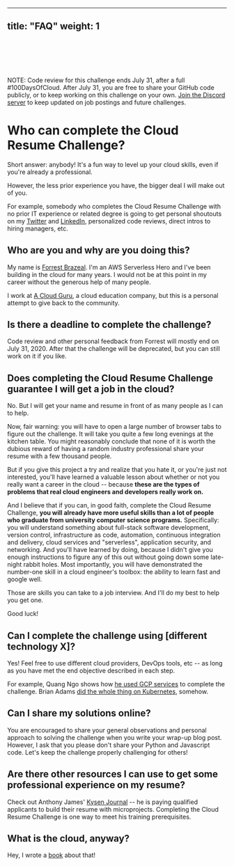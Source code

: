 
---
title: "FAQ"
weight: 1
---

<br>
<br>
<br>
<br>
<br>

<div class="info-msg">
  <i class="fa fa-info-circle"></i>
  NOTE: Code review for this challenge ends July 31, after a full #100DaysOfCloud. After July 31, you are free to share your GitHub code publicly, or to keep working on this challenge on your own. <a href="https://discord.gg/2PTwAth">Join the Discord server</a> to keep updated on job postings and future challenges.
</div>

# Who can complete the Cloud Resume Challenge?

Short answer: anybody! It's a fun way to level up your cloud skills, even if you're already a professional.

However, the less prior experience you have, the bigger deal I will make out of you.

For example, somebody who completes the Cloud Resume Challenge with no prior IT experience or related degree is going to get personal shoutouts on my [Twitter](https://twitter.com/forrestbrazeal) and [LinkedIn](https://www.linkedin.com/in/forrestbrazeal/), personalized code reviews, direct intros to hiring managers, etc.

## Who are you and why are you doing this?

My name is [Forrest Brazeal](https://forrestbrazeal.com). I'm an AWS Serverless Hero and I've been building in the cloud for many years. I would not be at this point in my career without the generous help of many people.

I work at [A Cloud Guru](https://acloud.guru), a cloud education company, but this is a personal attempt to give back to the community. 

## Is there a deadline to complete the challenge?
Code review and other personal feedback from Forrest will mostly end on July 31, 2020. After that the challenge will be deprecated, but you can still work on it if you like.

## Does completing the Cloud Resume Challenge guarantee I will get a job in the cloud?

No. But I will get your name and resume in front of as many people as I can to help.

Now, fair warning: you will have to open a large number of browser tabs to figure out the challenge. It will take you quite a few long evenings at the kitchen table. You might reasonably conclude that none of it is worth the dubious reward of having a random industry professional share your resume with a few thousand people.

But if you give this project a try and realize that you hate it, or you're just not interested, you'll have learned a valuable lesson about whether or not you really want a career in the cloud -- because **these are the types of problems that real cloud engineers and developers really work on.**

And I believe that if you can, in good faith, complete the Cloud Resume Challenge, **you will already have more useful skills than a lot of people who graduate from university computer science programs.** Specifically: you will understand something about full-stack software development, version control, infrastructure as code, automation, continuous integration and delivery, cloud services and "serverless", application security, and networking. And you'll have learned by doing, because I didn't give you enough instructions to figure any of this out without going down some late-night rabbit holes. Most importantly, you will have demonstrated the number-one skill in a cloud engineer's toolbox: the ability to learn fast and google well.

Those are skills you can take to a job interview. And I'll do my best to help you get one.

Good luck!

## Can I complete the challenge using [different technology X]?
Yes! Feel free to use different cloud providers, DevOps tools, etc -- as long as you have met the end objective described in each step.

For example, Quang Ngo shows how [he used GCP services](https://medium.com/@quangngotan95/the-cloud-resume-challenge-with-gcp-d331055b667c) to complete the challenge. Brian Adams [did the whole thing on Kubernetes](https://homelab.contrasting.org/technical/2020/06/26/cloud-resume-challenge.html), somehow.

## Can I share my solutions online?

You are encouraged to share your general observations and personal approach to solving the challenge when you write your wrap-up blog post. However, I ask that you please don't share your Python and Javascript code. Let's keep the challenge properly challenging for others!

## Are there other resources I can use to get some professional experience on my resume?

Check out Anthony James' [Kysen Journal](http://kysenjournal.com/) -- he is paying qualified applicants to build their resume with microprojects. Completing the Cloud Resume Challenge is one way to meet his training prerequisites.

## What is the cloud, anyway?

Hey, I wrote a [book](https://www.amazon.com/Read-Aloud-Cloud-Innocents-Inside/dp/1119677629/) about that!
